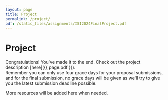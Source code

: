```yaml
---
layout: page
title: Project
permalink: /project/
pdf: /static_files/assignments/ISI2024FinalProject.pdf
---
```


# Project

Congratulations! You've made it to the end. Check out the project description [here]({{ page.pdf }}).  
Remember you can only use four grace days for your proposal submissions, and for the final submission, no grace days will be given as we'll try to give you the latest submission deadline possible.  

More resources will be added here when needed.
